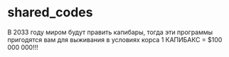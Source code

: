 # shared_codes
В 2033 году миром будут править капибары, тогда эти программы пригодятся вам для выживания в условиях корса 1 КАПИБАКС = $100 000 000!!! 
